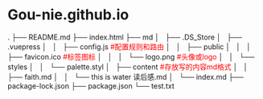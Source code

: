 # Gou-nie.github.io

.
├── README.md
├── index.html
├── md
│   ├── .DS_Store
│   ├── .vuepress
│   │   ├── config.js <font color=red>#配置规则和路由</font>
│   │   ├── public
│   │   │   ├── favicon.ico <font color=red>#标签图标</font>
│   │   │   └── logo.png <font color=red>#头像或logo</font>
│   │   └── styles
│   │       └── palette.styl
│   ├── content             <font color=red>#存放写的内容md格式</font>
│   │   ├── faith.md
│   │   └── this is water 读后感.md
│   └── index.md
├── package-lock.json
├── package.json
└── test.txt
